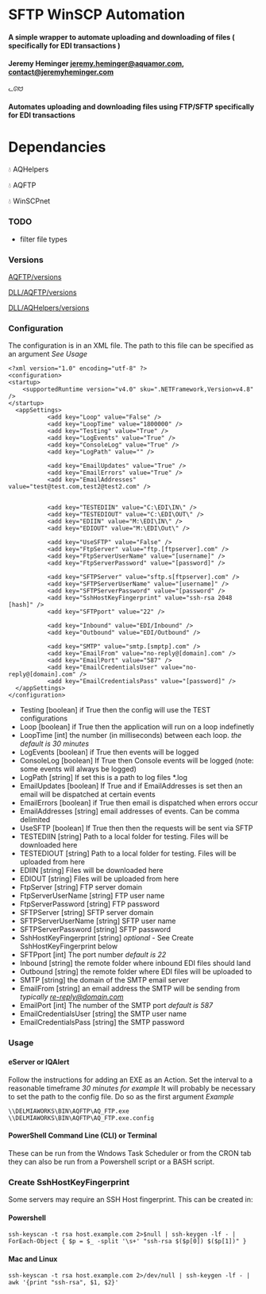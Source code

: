 
# SFTP WinSCP Automation

#### A simple wrapper to automate uploading and downloading of files ( specifically for EDI transactions )

#### Jeremy Heminger <jeremy.heminger@aquamor.com>, <contact@jeremyheminger.com>

  

	ᓚᘏᗢ

#### Automates uploading and downloading files using FTP/SFTP specifically for EDI transactions

# Dependancies

💧 AQHelpers

💧 AQFTP

💧 WinSCPnet

### TODO
- filter file types

### Versions 

[AQFTP/versions](/AQFTP/versions.md)

[DLL/AQFTP/versions](/DLL/AQFTP/versions.md)

[DLL/AQHelpers/versions](/DLL/AQHelpers/versions.md)

### Configuration

The configuration is in an XML file. The path to this file can be specified as an argument *See Usage*

    <?xml version="1.0" encoding="utf-8" ?>
	<configuration>
    <startup> 
        <supportedRuntime version="v4.0" sku=".NETFramework,Version=v4.8" />
    </startup>
	  <appSettings>
               <add key="Loop" value="False" />
               <add key="LoopTime" value="1800000" />
               <add key="Testing" value="True" />
               <add key="LogEvents" value="True" />
               <add key="ConsoleLog" value="True" />
               <add key="LogPath" value="" />
    
               <add key="EmailUpdates" value="True" />
               <add key="EmailErrors" value="True" />
               <add key="EmailAddresses" value="test@test.com,test2@test2.com" />
    
    
               <add key="TESTEDIIN" value="C:\EDI\IN\" />
               <add key="TESTEDIOUT" value="C:\EDI\OUT\" />
               <add key="EDIIN" value="M:\EDI\IN\" />
               <add key="EDIOUT" value="M:\EDI\Out\" />

               <add key="UseSFTP" value="False" />
               <add key="FtpServer" value="ftp.[ftpserver].com" />
               <add key="FtpServerUserName" value="[username]" />
               <add key="FtpServerPassword" value="[password]" />
    
               <add key="SFTPServer" value="sftp.s[ftpserver].com" />
               <add key="SFTPServerUserName" value="[username]" />
               <add key="SFTPServerPassword" value="[password" />
               <add key="SshHostKeyFingerprint" value="ssh-rsa 2048 [hash]" />
               <add key="SFTPport" value="22" />

               <add key="Inbound" value="EDI/Inbound" />
               <add key="Outbound" value="EDI/Outbound" />

               <add key="SMTP" value="smtp.[smptp].com" />
               <add key="EmailFrom" value="no-reply@[domain].com" />
               <add key="EmailPort" value="587" />
               <add key="EmailCredentialsUser" value="no-reply@[domain].com" />
               <add key="EmailCredentialsPass" value="[password]" />
	  </appSettings>
	</configuration>

 - Testing [boolean] if True then the config will use the TEST configurations
 - Loop [boolean] if True then the application will run on a loop indefinetly
 - LoopTime [int] the number (in milliseconds) between each loop. *the default is 30 minutes*
 - LogEvents [boolean] if True then events will be logged
 - ConsoleLog [boolean] If True then Console events will be logged (note: some events will always be logged)
 - LogPath [string] If set this is a path to log files *.log
 - EmailUpdates [boolean] If True and if EmailAddresses is set then an email will be dispatched at certain events
 - EmailErrors [boolean] if True then email is dispatched when errors occur
 - EmailAddresses [string] email addresses of events. Can be comma delimited
 - UseSFTP [boolean] If True then then the requests will be sent via SFTP
 - TESTEDIIN [string] Path to a local folder for testing. Files will be downloaded here
 - TESTEDIOUT [string] Path to a local folder for testing. Files will be uploaded from here
 - EDIIN [string] Files will be downloaded here
 - EDIOUT [string] Files will be uploaded from here
 - FtpServer [string] FTP server domain
 - FtpServerUserName [string] FTP user name
 - FtpServerPassword [string] FTP password
 - SFTPServer [string]  SFTP server domain
 - SFTPServerUserName [string] SFTP user name
 - SFTPServerPassword [string] SFTP password
 - SshHostKeyFingerprint [string] *optional* - See Create SshHostKeyFingerprint  below
 - SFTPport [int] The port number *default is 22*
 - Inbound [string] the remote folder where inbound EDI files should land
 - Outbound [string] the remote folder where EDI files will be uploaded to
 - SMTP [string] the domain of the SMTP email server
 - EmailFrom [string] an email address the SMTP will be sending from *typically re-reply@domain.com*
 - EmailPort [int] The number of the SMTP port *default is 587*
 - EmailCredentialsUser [string] the SMTP user name
 - EmailCredentialsPass [string] the SMTP password

### Usage
#### eServer or IQAlert
Follow the instructions for adding an EXE as an Action.
Set the interval to a reasonable timeframe *30 minutes for example*
It will probably be necessary to set the path to the config file. Do so as the first argument 
*Example*

    \\DELMIAWORKS\BIN\AQFTP\AQ_FTP.exe \\DELMIAWORKS\BIN\AQFTP\AQ_FTP.exe.config

#### PowerShell Command Line (CLI) or Terminal
These can be run from the Wndows Task Scheduler or from the CRON tab they can also be run from a Powershell script or a BASH script.

### Create SshHostKeyFingerprint  
Some servers may require an SSH Host fingerprint. This can be created in:
#### Powershell

    ssh-keyscan -t rsa host.example.com 2>$null | ssh-keygen -lf - | ForEach-Object { $p = $_ -split '\s+' "ssh-rsa $($p[0]) $($p[1])" }

#### Mac and Linux

    ssh-keyscan -t rsa host.example.com 2>/dev/null | ssh-keygen -lf - | awk '{print "ssh-rsa", $1, $2}'
